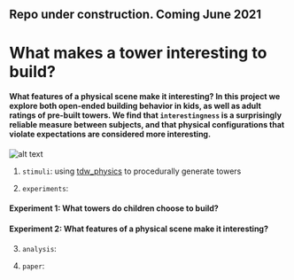 ## Repo under construction. Coming June 2021

# What makes a tower interesting to build?

#### What features of a physical scene make it interesting? In this project we explore both open-ended building behavior in kids, as well as adult ratings of pre-built towers. We find that ``interestingness`` is a surprisingly reliable measure between subjects, and that physical configurations that violate expectations are considered more interesting.

![alt text](http://url/to/img.png)

1. `stimuli`: using [tdw_physics](https://github.com/cogtoolslab/tdw_physics) to procedurally generate towers

2. `experiments`:
#### Experiment 1: What towers do children choose to build?


#### Experiment 2: What features of a physical scene make it interesting?

3. `analysis`:

4. `paper`:
